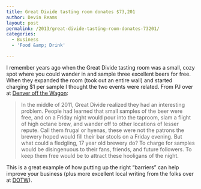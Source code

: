 ```yaml
---
title: Great Divide tasting room donates $73,201
author: Devin Reams
layout: post
permalink: /2013/great-divide-tasting-room-donates-73201/
categories:
  - Business
  - 'Food &amp; Drink'

---
```

I remember years ago when the Great Divide tasting room was a small, cozy spot where you could wander in and sample three excellent beers for free. When they expanded the room (took out an entire wall) and started charging $1 per sample I thought the two events were related. From PJ over at [Denver off the Wagon][1]:

> In the middle of 2011, Great Divide realized they had an interesting problem. People had learned that small samples of the beer were free, and on a Friday night would pour into the taproom, slam a flight of high octane brew, and wander off to other locations of lesser repute. Call them frugal or hyenas, these were not the patrons the brewery hoped would fill their bar stools on a Friday evening. But what could a fledgling, 17 year old brewery do? To charge for samples would be disingenuous to their fans, friends, and future followers. To keep them free would be to attract these hooligans of the night.

This is a great example of how putting up the right &#8220;barriers&#8221; can help improve your business (plus more excellent local writing from the folks over at [DOTW][2]).

 [1]: http://www.denveroffthewagon.com/2013/01/09/1-samples-at-great-divide-generate-73201-in-donations-for-local-non-profits/
 [2]: http://www.denveroffthewagon.com